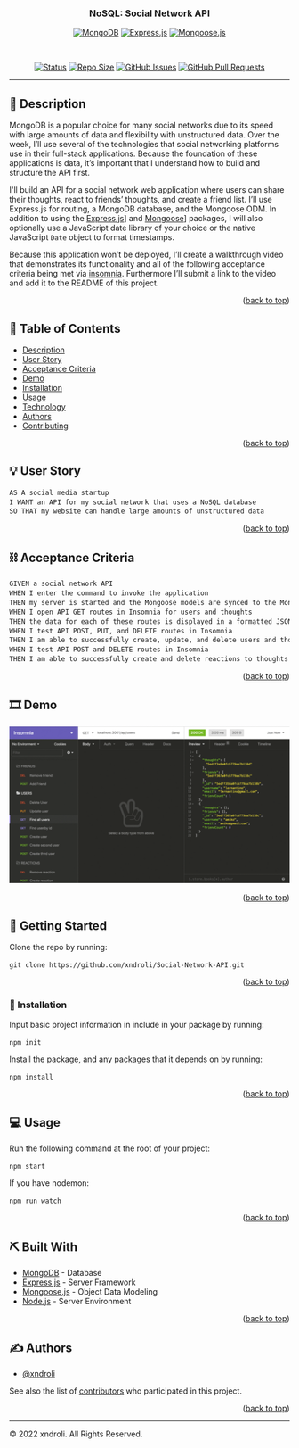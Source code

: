<a name="readme-top"></a>

<h3 align="center">NoSQL: Social Network API</h3>

<div align="center">

[![MongoDB](https://img.shields.io/badge/MongoDB-green.svg)](https://www.mongodb.com/)
[![Express.js](https://img.shields.io/badge/expressjs-orange.svg)](https://expressjs.com/)
[![Mongoose.js](https://img.shields.io/badge/mongoosejs-red.svg)](https://mongoosejs.com/)

<br />

[![Status](https://img.shields.io/badge/status-active-success.svg)]()
[![Repo Size](https://img.shields.io/github/repo-size/xndroli/Social-Network-API.svg)](https://github.com/xndroli/Social-Network-API/issues)
[![GitHub Issues](https://img.shields.io/github/issues/xndroli/Social-Network-API.svg)](https://github.com/xndroli/Social-Network-API/issues)
[![GitHub Pull Requests](https://img.shields.io/github/issues-pr/xndroli/Social-Network-API.svg)](https://github.com/xndroli/Social-Network-API/pulls)

</div>

---

## 🔗 Description <a name = "description"></a>

MongoDB is a popular choice for many social networks due to its speed with large amounts of data and flexibility with unstructured data. Over the week, I’ll use several of the technologies that social networking platforms use in their full-stack applications. Because the foundation of these applications is data, it’s important that I understand how to build and structure the API first.

I'll build an API for a social network web application where users can share their thoughts, react to friends’ thoughts, and create a friend list. I’ll use Express.js for routing, a MongoDB database, and the Mongoose ODM. In addition to using the [Express.js](https://www.npmjs.com/package/express)] and [Mongoose](https://www.npmjs.com/package/mongoose)] packages, I will also optionally use a JavaScript date library of your choice or the native JavaScript `Date` object to format timestamps.

Because this application won’t be deployed, I’ll create a walkthrough video that demonstrates its functionality and all of the following acceptance criteria being met via [insomnia](https://insomnia.rest/). Furthermore I’ll submit a link to the video and add it to the README of this project.

<p align="right">(<a href="#readme-top">back to top</a>)</p>

## 📝 Table of Contents

- [Description](#description)
- [User Story](#user_story)
- [Acceptance Criteria](#acceptance_criteria)
- [Demo](#demo)
- [Installation](#installation)
- [Usage](#usage)
- [Technology](#built_with)
- [Authors](#authors)
- [Contributing](../CONTRIBUTING.md)

<p align="right">(<a href="#readme-top">back to top</a>)</p>

## 💡 User Story <a name = "user_story"></a>

```md
AS A social media startup
I WANT an API for my social network that uses a NoSQL database
SO THAT my website can handle large amounts of unstructured data
```

<p align="right">(<a href="#readme-top">back to top</a>)</p>

## ⛓️ Acceptance Criteria <a name = "acceptance_criteria"></a>

```md
GIVEN a social network API
WHEN I enter the command to invoke the application
THEN my server is started and the Mongoose models are synced to the MongoDB database
WHEN I open API GET routes in Insomnia for users and thoughts
THEN the data for each of these routes is displayed in a formatted JSON
WHEN I test API POST, PUT, and DELETE routes in Insomnia
THEN I am able to successfully create, update, and delete users and thoughts in my database
WHEN I test API POST and DELETE routes in Insomnia
THEN I am able to successfully create and delete reactions to thoughts and add and remove friends to a user’s friend list
```

<p align="right">(<a href="#readme-top">back to top</a>)</p>

## 🎞️ Demo <a name = "demo"></a>

[![NoSQL: Social Network API Demo](./public/assets/images/nosql-sns-api-demo-01.gif)](https://github.com/xndroli/Social-Network-API/)

<p align="right">(<a href="#readme-top">back to top</a>)</p>

## 🏁 Getting Started <a name = "getting_started"></a>

Clone the repo by running:

`git clone https://github.com/xndroli/Social-Network-API.git`

<p align="right">(<a href="#readme-top">back to top</a>)</p>

### 💾 Installation <a name = "installation"></a>

Input basic project information in include in your package by running:

`npm init`

Install the package, and any packages that it depends on by running:

`npm install`

<p align="right">(<a href="#readme-top">back to top</a>)</p>

## 💻 Usage <a name="usage"></a>

Run the following command at the root of your project:

`npm start`

If you have nodemon:

`npm run watch`

<p align="right">(<a href="#readme-top">back to top</a>)</p>

## ⛏️ Built With <a name = "built_with"></a>

- [MongoDB](https://www.mongodb.com/) - Database
- [Express.js](https://expressjs.com/) - Server Framework
- [Mongoose.js](https://mongoosejs.com/) - Object Data Modeling
- [Node.js](https://nodejs.org/en/) - Server Environment

<p align="right">(<a href="#readme-top">back to top</a>)</p>

## ✍️ Authors <a name = "authors"></a>

- [@xndroli](https://github.com/xndroli)

See also the list of [contributors](https://github.com/xndroli/Social-Network-API/contributors) who participated in this project.

<p align="right">(<a href="#readme-top">back to top</a>)</p>

---

© 2022 xndroli. All Rights Reserved.
